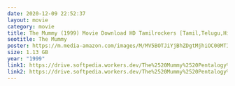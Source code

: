 ```yaml
---
date: 2020-12-09 22:52:37
layout: movie
category: movie
title: The Mummy (1999) Movie Download HD Tamilrockers [Tamil,Telugu,Hindi,English]]
seotitle: The Mummy
poster: https://m.media-amazon.com/images/M/MV5BOTJiYjBhZDgtMjhiOC00MTIzLThlNGMtMmI1NjIwM2M3YTI5XkEyXkFqcGdeQXVyMTQxNzMzNDI@._V1_UX182_CR0,0,182,268_AL_.jpg
size: 1.13 GB
year: "1999"
link1: https://drive.softpedia.workers.dev/The%2520Mummy%2520Pentalogy%2520(1998%2520to%25202008)/The%2520Mummy%2520(1999)%5B720p%2520-%2520BDRip%2520-%2520%5BTamil%2520%2B%2520Telugu%2520%2B%2520Hindi%2520%2B%2520Eng%5D.mkv?rootId=0AN9zhQ1hps-9Uk9PVA
link2: https://drive.softpedia.workers.dev/The%2520Mummy%2520Pentalogy%2520(1998%2520to%25202008)/The%2520Mummy%2520(1999)%5B720p%2520-%2520BDRip%2520-%2520%5BTamil%2520%2B%2520Telugu%2520%2B%2520Hindi%2520%2B%2520Eng%5D.mkv?rootId=0AN9zhQ1hps-9Uk9PVA
---
```

